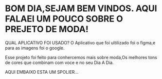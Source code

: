 # BOM DIA,SEJAM BEM VINDOS.  AQUI FALAEI UM POUCO SOBRE O PREJETO DE MODA!

QUAL APLICATIVO FOI USADO?
O Aplicativo que foi ultilizado foi o figma,e para as imagens foi o google.

Esse projeto foi feito para conhercemos mais sobre moda,Os melhores tons de  cores que combinam com voce e no seu Dia A Dia.

AQUI EMBAIXO ESTA UM SPOLIER...

